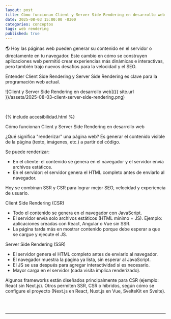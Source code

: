 ```yaml
---
layout: post
title: Cómo funcionan Client y Server Side Rendering en desarrollo web
date: 2025-08-03 15:00:00 -0300
categories: conceptos
tags: web rendering
published: true
---
```


🌎 Hoy las páginas web pueden generar su contenido en el servidor o directamente en tu navegador. Este cambio en cómo se construyen aplicaciones web permitió crear experiencias más dinámicas e interactivas, pero también trajo nuevos desafíos para la velocidad y el SEO.

Entender Client Side Rendering y Server Side Rendering es clave para la programación web actual.

![Client y Server Side Rendering en desarrollo web]({{ site.url }}/assets/2025-08-03-client-server-side-rendering.png)


&nbsp;

{% include accesibilidad.html %}

Cómo funcionan Client y Server Side Rendering en desarrollo web

¿Qué significa "renderizar" una página web? Es generar el contenido visible de la página (texto, imágenes, etc.) a partir del código.

Se puede renderizar:
- En el cliente: el contenido se genera en el navegador y el servidor envía archivos estáticos.
- En el servidor: el servidor genera el HTML completo antes de enviarlo al navegador.

Hoy se combinan SSR y CSR para lograr mejor SEO, velocidad y experiencia de usuario.

Client Side Rendering (CSR)
- Todo el contenido se genera en el navegador con JavaScript.
- El servidor envía solo archivos estáticos (HTML mínimo + JS). Ejemplo: aplicaciones creadas con React, Angular o Vue sin SSR.
- La página tarda más en mostrar contenido porque debe esperar a que se cargue y ejecute el JS.

Server Side Rendering (SSR)
- El servidor genera el HTML completo antes de enviarlo al navegador.
- El navegador muestra la página ya lista, sin esperar al JavaScript.
- El JS se usa después para agregar interactividad si es necesario.
- Mayor carga en el servidor (cada visita implica renderizado).

Algunos frameworks están diseñados principalmente para CSR (ejemplo: React sin Next.js). Otros permiten SSR, CSR o híbridos, según cómo se configure el proyecto (Next.js en React, Nuxt.js en Vue, SvelteKit en Svelte).


</div></details>
<br />&nbsp;
<hr />
